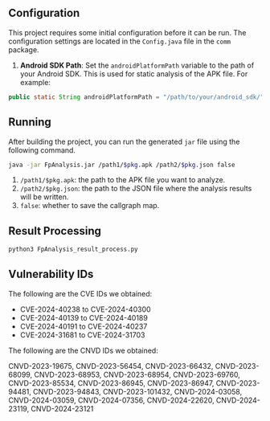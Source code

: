 ## Configuration

This project requires some initial configuration before it can be run. The configuration settings are located in the `Config.java` file in the `comm` package.

1. **Android SDK Path**: Set the `androidPlatformPath` variable to the path of your Android SDK. This is used for static analysis of the APK file. For example:

```Java
public static String androidPlatformPath = "/path/to/your/android_sdk/";
```

## Running

After building the project, you can run the generated `jar` file using the following command.

```Bash
java -jar FpAnalysis.jar /path1/$pkg.apk /path2/$pkg.json false
```

1. `/path1/$pkg.apk`: the path to the APK file you want to analyze.
2. `/path2/$pkg.json`: the path to the JSON file where the analysis results will be written.
3. `false`: whether to save the callgraph map.

## Result Processing

```Bash
python3 FpAnalysis_result_process.py
```

## Vulnerability IDs

The following are the CVE IDs we obtained:

* CVE-2024-40238 to CVE-2024-40300
* CVE-2024-40139 to CVE-2024-40189
* CVE-2024-40191 to CVE-2024-40237
* CVE-2024-31681 to CVE-2024-31703


The following are the CNVD IDs we obtained:

CNVD-2023-19675, CNVD-2023-56454, CNVD-2023-66432, CNVD-2023-68099, CNVD-2023-68953, CNVD-2023-68954, CNVD-2023-69760, CNVD-2023-85534, CNVD-2023-86945, CNVD-2023-86947, CNVD-2023-94481, CNVD-2023-94843, CNVD-2023-101432, CNVD-2024-03058, CNVD-2024-03059, CNVD-2024-07356, CNVD-2024-22620, CNVD-2024-23119, CNVD-2024-23121
